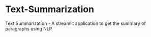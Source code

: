 # Text-Summarization
Text Summarization - A streamlit application to get the summary of paragraphs using NLP
